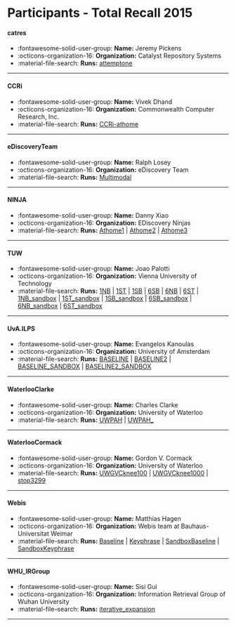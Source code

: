 # Participants - Total Recall 2015 

#### catres
 - :fontawesome-solid-user-group: **Name:** Jeremy Pickens
 - :octicons-organization-16: **Organization:** Catalyst Repository Systems
 - :material-file-search: **Runs:** [attemptone](./runs.md#attemptone)

---
#### CCRi
 - :fontawesome-solid-user-group: **Name:** Vivek Dhand
 - :octicons-organization-16: **Organization:** Commonwealth Computer Research, Inc.
 - :material-file-search: **Runs:** [CCRi-athome](./runs.md#ccri-athome)

---
#### eDiscoveryTeam
 - :fontawesome-solid-user-group: **Name:** Ralph Losey
 - :octicons-organization-16: **Organization:** eDiscovery Team
 - :material-file-search: **Runs:** [Multimodal](./runs.md#multimodal)

---
#### NINJA
 - :fontawesome-solid-user-group: **Name:** Danny Xiao
 - :octicons-organization-16: **Organization:** EDiscovery Ninjas
 - :material-file-search: **Runs:** [Athome1](./runs.md#athome1) | [Athome2](./runs.md#athome2) | [Athome3](./runs.md#athome3)

---
#### TUW
 - :fontawesome-solid-user-group: **Name:** Joao Palotti
 - :octicons-organization-16: **Organization:** Vienna University of Technology
 - :material-file-search: **Runs:** [1NB](./runs.md#1nb) | [1ST](./runs.md#1st) | [1SB](./runs.md#1sb) | [6SB](./runs.md#6sb) | [6NB](./runs.md#6nb) | [6ST](./runs.md#6st) | [1NB_sandbox](./runs.md#1nb_sandbox) | [1ST_sandbox](./runs.md#1st_sandbox) | [1SB_sandbox](./runs.md#1sb_sandbox) | [6SB_sandbox](./runs.md#6sb_sandbox) | [6NB_sandbox](./runs.md#6nb_sandbox) | [6ST_sandbox](./runs.md#6st_sandbox)

---
#### UvA.ILPS
 - :fontawesome-solid-user-group: **Name:** Evangelos Kanoulas
 - :octicons-organization-16: **Organization:** University of Amsterdam
 - :material-file-search: **Runs:** [BASELINE](./runs.md#baseline) | [BASELINE2](./runs.md#baseline2) | [BASELINE_SANDBOX](./runs.md#baseline_sandbox) | [BASELINE2_SANDBOX](./runs.md#baseline2_sandbox)

---
#### WaterlooClarke
 - :fontawesome-solid-user-group: **Name:** Charles Clarke
 - :octicons-organization-16: **Organization:** University of Waterloo
 - :material-file-search: **Runs:** [UWPAH](./runs.md#uwpah) | [UWPAH_](./runs.md#uwpah_)

---
#### WaterlooCormack
 - :fontawesome-solid-user-group: **Name:** Gordon V. Cormack
 - :octicons-organization-16: **Organization:** University of Waterloo
 - :material-file-search: **Runs:** [UWGVCknee100](./runs.md#uwgvcknee100) | [UWGVCknee1000](./runs.md#uwgvcknee1000) | [stop3299](./runs.md#stop3299)

---
#### Webis
 - :fontawesome-solid-user-group: **Name:** Matthias Hagen
 - :octicons-organization-16: **Organization:** Webis team at Bauhaus-Universitat Weimar
 - :material-file-search: **Runs:** [Baseline](./runs.md#baseline) | [Keyphrase](./runs.md#keyphrase) | [SandboxBaseline](./runs.md#sandboxbaseline) | [SandboxKeyphrase](./runs.md#sandboxkeyphrase)

---
#### WHU_IRGroup
 - :fontawesome-solid-user-group: **Name:** Sisi Gui
 - :octicons-organization-16: **Organization:** Information Retrieval Group of Wuhan University
 - :material-file-search: **Runs:** [iterative_expansion](./runs.md#iterative_expansion)

---

